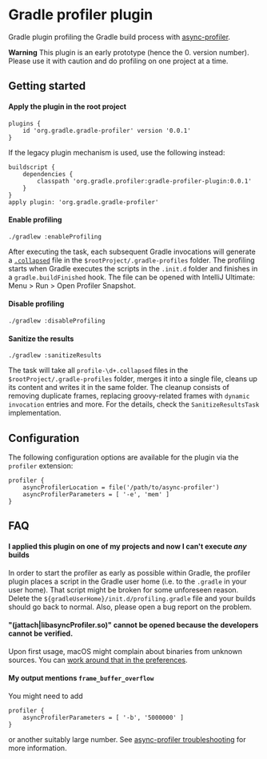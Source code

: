 # Gradle profiler plugin

Gradle plugin profiling the Gradle build process with [async-profiler](https://github.com/jvm-profiling-tools/async-profiler). 

**Warning** This plugin is an early prototype (hence the 0. version number). 
Please use it with caution and do profiling on one project at a time.

## Getting started

#### Apply the plugin in the root project

    plugins {
        id 'org.gradle.gradle-profiler' version '0.0.1'
    }

If the legacy plugin mechanism is used, use the following instead:

    buildscript {
        dependencies {
            classpath 'org.gradle.profiler:gradle-profiler-plugin:0.0.1'
        }
    }
    apply plugin: 'org.gradle.gradle-profiler'

#### Enable profiling

    ./gradlew :enableProfiling

After executing the task, each subsequent Gradle invocations will generate a [`.collapsed`](https://github.com/brendangregg/FlameGraph) file in the `$rootProject/.gradle-profiles` folder.
The profiling starts when Gradle executes the scripts in the `.init.d` folder and finishes in a `gradle.buildFinished` hook. 
The file can be opened with IntelliJ Ultimate: Menu > Run > Open Profiler Snapshot.  

#### Disable profiling

    ./gradlew :disableProfiling
    
#### Sanitize the results

    ./gradlew :sanitizeResults
    
The task will take all `profile-\d+.collapsed` files in the `$rootProject/.gradle-profiles` folder, merges it into a single file, cleans up its content and writes it in the same folder.
 The cleanup consists of removing duplicate frames, replacing groovy-related frames with `dynamic invocation` entries and more. 
 For the details, check the `SanitizeResultsTask` implementation.

## Configuration

The following configuration options are available for the plugin via the `profiler` extension:
```
profiler {
    asyncProfilerLocation = file('/path/to/async-profiler')
    asyncProfilerParameters = [ '-e', 'mem' ]
}
```

## FAQ

#### I applied this plugin on one of my projects and now I can't execute _any_ builds

In order to start the profiler as early as possible within Gradle, the profiler plugin places a script in the Gradle user home (i.e. to the `.gradle` in your user home).
That script might be broken for some unforeseen reason.
Delete the `${gradleUserHome}/init.d/profiling.gradle` file and your builds should go back to normal.
Also, please open a bug report on the problem.

#### "(jattach|libasyncProfiler.so)" cannot be opened because the developers cannot be verified.

Upon first usage, macOS might complain about binaries from unknown sources. You can [work around that in the preferences](https://support.apple.com/guide/mac-help/open-a-mac-app-from-an-unidentified-developer-mh40616/mac).

#### My output mentions `frame_buffer_overflow`

You might need to add
```
profiler {
    asyncProfilerParameters = [ '-b', '5000000' ]
}
```
or another suitably large number. See [async-profiler troubleshooting](https://github.com/jvm-profiling-tools/async-profiler#troubleshooting) for more information.
